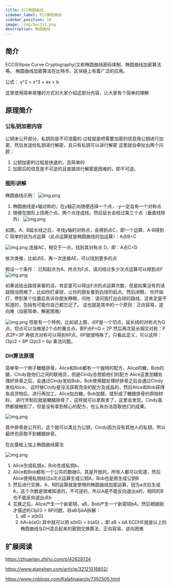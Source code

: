 ```yaml
---
title: ECC椭圆曲线
sidebar_label: ECC椭圆曲线
sidebar_position: 10
image: /img/bac111.png
description: 椭圆曲线
---
```


## 简介

ECC(Ellipse Curve Cryptography)又称椭圆曲线密码体制、椭圆曲线加密算法等。 椭圆曲线加密算法在比特币、区块链上有着广泛的应用。

公式：
y^2 = x^3 + ax + b

这里使用简单易懂的方式对大家介绍这部分内容，让大家有个简单的理解

## 原理简介

### 公私钥加密内容
公钥未公开部分，私钥则是不可泄露的
过程就是吧需要加密的信息用公钥进行加密，然后发送给私钥进行解密，且只有私钥可以进行解密
这里就会牵扯出两个问题：
1. 公钥加密的过程是快速的，且简单的
2. 加密后的信息是不可逆的且直接进行解密是困难的，即不可逆。


### 图形讲解

椭圆曲线示例：
![img.png](assets/ecimg.png)


1. 椭圆曲线是x轴对称的，在y轴正向随便选择一个点，-y一定会有一个对称点
2. 随便在图形上找两个点，两个点连成线，然后延长会经过第三个点（垂直线除外）
![img.png](assets/ecc1img.png)

如图，A、B延长线之后，寻找y轴的对称点，会得到点C，即一个运算，A-B得到C
简单的说为点运算（此点运算就是椭圆曲线的加运算）：A点B=C

![img.png](assets/ecc11img.png)
连接AC，相交于一点，找到其对称点 D，即：A点C=D

依次类推，比如点E，再一次连接AE，可以找到更多的点

假设一个条件：
已知起点为A、终点为F点，请问经过多少次点运算可以得到点F
![img.png](assets/ecc3img.png)

如果说给出路径来看的话，肯定是可以得出F点的点运算次数，但是如果没有的话就相当困难了，比如你打桌球，让你的朋友看到白球的起点，然后闭眼，
你开始打，停到某个位置后告诉你朋友睁眼，问他：请问我打出白球的路线，这肯定是不知道的，包括有可能你自己都忘记了。
这也就是其中的一个原则：正向容易，逆向难（加密简单，解密困难）

![img.png](assets/ecc5img.png)
但是有一个特例，比如说上图，点P是一个切点，延长线的对称点为Q点，切点可以当做是2个点的重合点，即P点P=Q = 2P
然后再次延长相交对称：P点2P=3P
再依次对称可以得到6P点，6P就很特殊了，只看此定义，可以这样：
(3p)2 = 6P
(2p)3 = 6p
乘法问题。

### DH算法原理
简单举一个例子糖醋排骨，Alice和Bob都有一个独特的配方，Alice的糖，Bob的醋，Cindy是他们之间的联络员，但是Cindy总想偷他们的配方
Alice这里加糖处理好排骨之后，会通过Cindy发给Bob，Bob使用醋处理好排骨之后会通过Cindy发给Alice，
这时候Cindy是没法获取完全的配方及成品的，然后Alice和Bob获得各自货物后，进行再加工，Alice加白糖，Bob加醋，就形成了糖醋排骨的原始材料，
进行烹制后就是糖醋排骨了，这样就可以拿取卖了，这里会发现，Cindy虽然都接触到了，但是没有拿到核心的配方，也么有办法窃取他们的成果。

![img.png](assets/ecc6img.png)

其中排骨是公开的，这个就可以类比为公钥，Cindy因为没有其他人的私钥，所以最终也获取不到糖醋排骨。

在此基础上加上椭圆曲线算法

![img.png](assets/ecc7img.png)

1. Alice生成私钥a，Bob生成私钥b，
2. Alice和Bob都有一个公共的数据G，其是开放的，所有人都可以知道，然后Alice使用私钥经过a次点运算生成公钥A，Bob也是用生成公钥B
3. 然后进行交换，A、B的运算就是使用的椭圆曲线加密运算，因为a次后生成A，这个次数是很难知道的，不可逆的，所以A是不能反向退出a的，相同的B也不能反向退出点b
4. 互换之后，Alice产生一个新密钥，aB，Bob产生一个新密钥bA，然后根据刚才描述的(3p)2 = 6P问题，将aB与bA拆解：
   1. aB = a(bG)
   2. bA=b(aG)
   其中就可以把  a(bG) = b(aG) ，即 aB = bA
ECDHE就是以上的椭圆曲线与DH混合起来的密钥交换算法，正向容易、逆向困难

## 扩展阅读

https://zhuanlan.zhihu.com/p/42629724

https://www.pianshen.com/article/32121018802/

https://www.cnblogs.com/Kalafinaian/p/7392505.html
